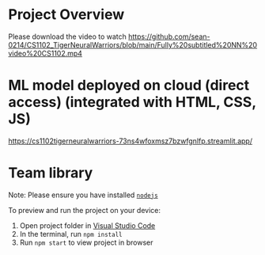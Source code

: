   # Project Overview
  
  Please download the video to watch
  https://github.com/sean-0214/CS1102_TigerNeuralWarriors/blob/main/Fully%20subtitled%20NN%20video%20CS1102.mp4
  
  # ML model deployed on cloud (direct access) (integrated with HTML, CSS, JS) 
  
  https://cs1102tigerneuralwarriors-73ns4wfoxmsz7bzwfgnlfp.streamlit.app/

  # Team library

  Note: Please ensure you have installed <code><a href="https://nodejs.org/en/download/">nodejs</a></code>

  To preview and run the project on your device:
  1) Open project folder in <a href="https://code.visualstudio.com/download">Visual Studio Code</a>
  2) In the terminal, run `npm install`
  3) Run `npm start` to view project in browser
  
